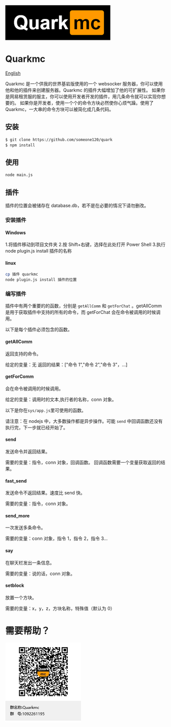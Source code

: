 <img src="img/logo.png" style="text-align:center;">

# Quarkmc

[English](README_en.md)

Quarkmc 是一个供我的世界基岩版使用的一个 websocker 服务器，你可以使用他和他的插件来创建服务器。Quarkmc 的插件大幅增加了他的可扩展性。
如果你是网易租赁服的服主，你可以使用开发者开发的插件，用几条命令就可以实现你想要的。
如果你是开发者，使用一个个的命令方块必然使你心烦气躁。使用了 Quarkmc，一大串的命令方块可以被简化成几条代码。

## 安装

```bash
$ git clone https://github.com/someone120/quark
$ npm install
```

## 使用

```bash
node main.js
```

## 插件

插件的位置会被储存在 database.db，若不是在必要的情况下请勿删改。

### 安装插件

#### Windows

1.将插件移动到项目文件夹 2.按 Shift+右键，选择在此处打开 Power Shell 3.执行 node plugin.js install 插件的名称

#### linux

```bash
cp 插件 quarkmc
node plugin.js install 插件的位置
```

### 编写插件

插件中有两个重要的的函数，分别是 `getAllComm` 和 `getForChat` 。getAllComm 是用于获取插件中支持的所有的命令，而 getForChat 会在命令被调用的时候调用。

以下是每个插件必须包含的函数。

#### getAllComm

返回支持的命令。

给定的变量：无
返回的结果：["命令 1","命令 2","命令 3"，...]

#### getForComm

会在命令被调用的时候调用。

给定的变量：调用时的文本,执行者的名称，conn 对象。

以下是你在`sys/app.js`里可使用的函数。

请注意：在 nodejs 中，大多数操作都是异步操作。可能 `send` 中回调函数还没有执行完，下一步就已经开始了。

#### send

发送命令并返回结果。

需要的变量：指令，conn 对象，回调函数。
回调函数需要一个变量获取返回的结果。

#### fast_send

发送命令不返回结果。速度比 send 快。

需要的变量：指令，conn 对象。

#### send_more

一次发送多条命令。

需要的变量：conn 对象，指令 1，指令 2，指令 3...

#### say

在聊天栏发出一条信息。

需要的变量：说的话，conn 对象。

#### setblock

放置一个方块。

需要的变量：x，y，z，方块名称，特殊值（默认为 0）

# 需要帮助？

![qq群：1092261195](img/groupQRcode.png)
